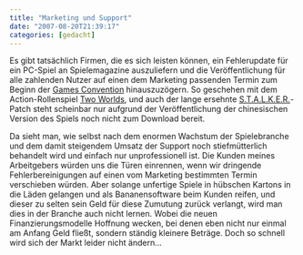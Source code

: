 ```yaml
---
title: "Marketing und Support"
date: "2007-08-20T21:39:17"
categories: [gedacht]
---
```


Es gibt tatsächlich Firmen, die es sich leisten können, ein Fehlerupdate für ein PC-Spiel an Spielemagazine auszuliefern und die Veröffentlichung für alle zahlenden Nutzer auf einen dem Marketing passenden Termin zum Beginn der [Games Convention](http://www.gc-germany.com/) hinauszuzögern. So geschehen mit dem Action-Rollenspiel [Two Worlds](http://www.2-worlds.com/), und auch der lange ersehnte [S.T.A.L.K.E.R.](http://www.oblivion-lost.de/streik-ger/)-Patch steht scheinbar nur aufgrund der Veröffentlichung der chinesischen Version des Spiels noch nicht zum Download bereit.

Da sieht man, wie selbst nach dem enormen Wachstum der Spielebranche und dem damit steigendem Umsatz der Support noch stiefmütterlich behandelt wird und einfach nur unprofessionell ist. Die Kunden meines Arbeitgebers würden uns die Türen einrennen, wenn wir dringende Fehlerbereinigungen auf einen vom Marketing bestimmten Termin verschieben würden. Aber solange unfertige Spiele in hübschen Kartons in die Läden gelangen und als Bananensoftware beim Kunden reifen, und dieser zu selten sein Geld für diese Zumutung zurück verlangt, wird man dies in der Branche auch nicht lernen. Wobei die neuen Finanzierungsmodelle Hoffnung wecken, bei denen eben nicht nur einmal am Anfang Geld fließt, sondern ständig kleinere Beträge. Doch so schnell wird sich der Markt leider nicht ändern...
